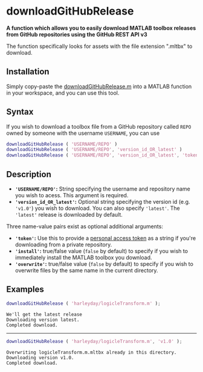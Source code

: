 # downloadGitHubRelease

**A function which allows you to easily download MATLAB toolbox releases from GitHub repositories using the GitHub REST API v3**

The function specifically looks for assets with the file extension ".mltbx" to download.

## Installation

Simply copy-paste the [downloadGitHubRelease.m](https://github.com/harleyday/downloadGitHubRelease/blob/master/downloadGitHubRelease.m) into a MATLAB function in your workspace, and you can use this tool.

## Syntax

If you wish to download a toolbox file from a GitHub repository called `REPO` owned by someone with the username `USERNAME`, you can use

```MATLAB
downloadGitHubRelease ( 'USERNAME/REPO' )
downloadGitHubRelease ( 'USERNAME/REPO', 'version_id_OR_latest' )
downloadGitHubRelease ( 'USERNAME/REPO', 'version_id_OR_latest', 'token', PERSONAL_ACESS_TOKEN, 'install', true/false, 'overwrite', true/false )
```

## Description

- **`'USERNAME/REPO'`:** String specifying the username and repository name you wish to acess. This argument is required.
- **`'version_id_OR_latest'`:** Optional string specifying the version id (e.g. `'v1.0'`) you wish to download. You can also specify `'latest'`. The `'latest'` release is downloaded by default.

Three name-value pairs exist as optional additional arguments:
- **`'token'`:** Use this to provide a [personal access token](https://github.com/settings/tokens) as a string if you're downloading from a private repository.
- **`'install'`:** true/false value (`false` by default) to specify if you wish to immediately install the MATLAB toolbox you download.
- **`'overwrite'`:** true/false value (`false` by default) to specify if you wish to overwrite files by the same name in the current directory.

## Examples

```MATLAB
downloadGitHubRelease ( 'harleyday/logicleTransform.m' );
```

```
We'll get the latest release
Downloading version latest.
Completed download.
```

---

```MATLAB
downloadGitHubRelease ( 'harleyday/logicleTransform.m', 'v1.0' );
```

```
Overwriting logicleTransform.m.mltbx already in this directory.
Downloading version v1.0.
Completed download.
```
